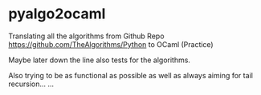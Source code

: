 # pyalgo2ocaml
Translating all the algorithms from Github Repo https://github.com/TheAlgorithms/Python to OCaml (Practice)

Maybe later down the line also tests for the algorithms.

Also trying to be as functional as possible as well as always aiming for tail recursion... ...
